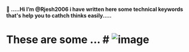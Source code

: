  **👋 .....Hi I’m @Rjesh2006 
 i have written here some technical 
 keywords that's help you to 
 cathch thinks easily.....**

 # These are some ...  # ![image](https://github.com/Rjesh2006/Rjesh2006/assets/143868643/676bac7f-1517-4eed-9cf6-fdbe994a4117)




 
 
  



